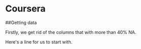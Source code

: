 # Coursera

##Getting data

Firstly, we get rid of the columns that with more than 40% NA.

Here's a line for us to start with.


